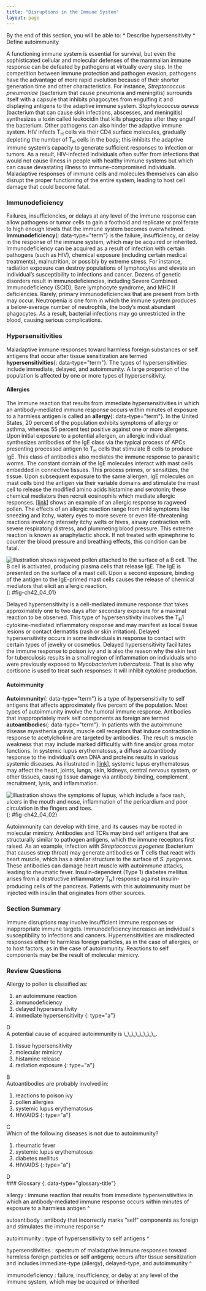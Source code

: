 ```yaml
---
title: "Disruptions in the Immune System"
layout: page
---
```



<div data-type="abstract" markdown="1">
By the end of this section, you will be able to:
* Describe hypersensitivity
* Define autoimmunity

</div>

A functioning immune system is essential for survival, but even the sophisticated cellular and molecular defenses of the mammalian immune response can be defeated by pathogens at virtually every step. In the competition between immune protection and pathogen evasion, pathogens have the advantage of more rapid evolution because of their shorter generation time and other characteristics. For instance, <em>Streptococcus pneumoniae </em>(bacterium that cause pneumonia and meningitis) surrounds itself with a capsule that inhibits phagocytes from engulfing it and displaying antigens to the adaptive immune system. *Staphylococcus aureus* (bacterium that can cause skin infections, abscesses, and meningitis) synthesizes a toxin called leukocidin that kills phagocytes after they engulf the bacterium. Other pathogens can also hinder the adaptive immune system. HIV infects T<sub>H</sub> cells via their CD4 surface molecules, gradually depleting the number of T<sub>H</sub> cells in the body; this inhibits the adaptive immune system’s capacity to generate sufficient responses to infection or tumors. As a result, HIV-infected individuals often suffer from infections that would not cause illness in people with healthy immune systems but which can cause devastating illness to immune-compromised individuals. Maladaptive responses of immune cells and molecules themselves can also disrupt the proper functioning of the entire system, leading to host cell damage that could become fatal.

### Immunodeficiency

Failures, insufficiencies, or delays at any level of the immune response can allow pathogens or tumor cells to gain a foothold and replicate or proliferate to high enough levels that the immune system becomes overwhelmed. **Immunodeficiency**{: data-type="term"} is the failure, insufficiency, or delay in the response of the immune system, which may be acquired or inherited. Immunodeficiency can be acquired as a result of infection with certain pathogens (such as HIV), chemical exposure (including certain medical treatments), malnutrition, or possibly by extreme stress. For instance, radiation exposure can destroy populations of lymphocytes and elevate an individual’s susceptibility to infections and cancer. Dozens of genetic disorders result in immunodeficiencies, including Severe Combined Immunodeficiency (SCID), Bare lymphocyte syndrome, and MHC II deficiencies. Rarely, primary immunodeficiencies that are present from birth may occur. Neutropenia is one form in which the immune system produces a below-average number of neutrophils, the body’s most abundant phagocytes. As a result, bacterial infections may go unrestricted in the blood, causing serious complications.

### Hypersensitivities

Maladaptive immune responses toward harmless foreign substances or self antigens that occur after tissue sensitization are termed **hypersensitivities**{: data-type="term"}. The types of hypersensitivities include immediate, delayed, and autoimmunity. A large proportion of the population is affected by one or more types of hypersensitivity.

#### Allergies

The immune reaction that results from immediate hypersensitivities in which an antibody-mediated immune response occurs within minutes of exposure to a harmless antigen is called an **allergy**{: data-type="term"}. In the United States, 20 percent of the population exhibits symptoms of allergy or asthma, whereas 55 percent test positive against one or more allergens. Upon initial exposure to a potential allergen, an allergic individual synthesizes antibodies of the IgE class via the typical process of APCs presenting processed antigen to T<sub>H</sub> cells that stimulate B cells to produce IgE. This class of antibodies also mediates the immune response to parasitic worms. The constant domain of the IgE molecules interact with mast cells embedded in connective tissues. This process primes, or sensitizes, the tissue. Upon subsequent exposure to the same allergen, IgE molecules on mast cells bind the antigen via their variable domains and stimulate the mast cell to release the modified amino acids histamine and serotonin; these chemical mediators then recruit eosinophils which mediate allergic responses. [\[link\]](#fig-ch42_04_01) shows an example of an allergic response to ragweed pollen. The effects of an allergic reaction range from mild symptoms like sneezing and itchy, watery eyes to more severe or even life-threatening reactions involving intensely itchy welts or hives, airway contraction with severe respiratory distress, and plummeting blood pressure. This extreme reaction is known as anaphylactic shock. If not treated with epinephrine to counter the blood pressure and breathing effects, this condition can be fatal.

 ![Illustration shows ragweed pollen attached to the surface of a B cell. The B cell is activated, producing plasma cells that release IgE. The IgE is presented on the surface of a mast cell. Upon a second exposure, binding of the antigen to the IgE-primed mast cells causes the release of chemical mediators that elicit an allergic reaction.](../resources/Figure_42_04_01.jpg "On first exposure to an allergen, an IgE antibody is synthesized by plasma cells in response to a harmless antigen. The IgE molecules bind to mast cells, and on secondary exposure, the mast cells release histamines and other modulators that affect the symptoms of allergy. (credit: modification of work by NIH)"){: #fig-ch42_04_01}

Delayed hypersensitivity is a cell-mediated immune response that takes approximately one to two days after secondary exposure for a maximal reaction to be observed. This type of hypersensitivity involves the T<sub>H</sub>1 cytokine-mediated inflammatory response and may manifest as local tissue lesions or contact dermatitis (rash or skin irritation). Delayed hypersensitivity occurs in some individuals in response to contact with certain types of jewelry or cosmetics. Delayed hypersensitivity facilitates the immune response to poison ivy and is also the reason why the skin test for tuberculosis results in a small region of inflammation on individuals who were previously exposed to *Mycobacterium tuberculosis*. That is also why cortisone is used to treat such responses: it will inhibit cytokine production.

#### Autoimmunity

**Autoimmunity**{: data-type="term"} is a type of hypersensitivity to self antigens that affects approximately five percent of the population. Most types of autoimmunity involve the humoral immune response. Antibodies that inappropriately mark self components as foreign are termed **autoantibodies**{: data-type="term"}. In patients with the autoimmune disease myasthenia gravis, muscle cell receptors that induce contraction in response to acetylcholine are targeted by antibodies. The result is muscle weakness that may include marked difficultly with fine and/or gross motor functions. In systemic lupus erythematosus, a diffuse autoantibody response to the individual’s own DNA and proteins results in various systemic diseases. As illustrated in [\[link\]](#fig-ch42_04_02), systemic lupus erythematosus may affect the heart, joints, lungs, skin, kidneys, central nervous system, or other tissues, causing tissue damage via antibody binding, complement recruitment, lysis, and inflammation.

 ![Illustration shows the symptoms of lupus, which include a face rash, ulcers in the mouth and nose, inflammation of the pericardium and poor circulation in the fingers and toes.](../resources/Figure_42_04_02.jpg "Systemic lupus erythematosus is characterized by autoimmunity to the individual&#x2019;s own DNA and/or proteins, which leads to varied dysfunction of the organs. (credit: modification of work by Mikael H&#xE4;ggstr&#xF6;m)"){: #fig-ch42_04_02}

Autoimmunity can develop with time, and its causes may be rooted in molecular mimicry. Antibodies and TCRs may bind self antigens that are structurally similar to pathogen antigens, which the immune receptors first raised. As an example, infection with <em>Streptococcus pyogenes </em>(bacterium that causes strep throat) may generate antibodies or T cells that react with heart muscle, which has a similar structure to the surface of *S. pyogenes*. These antibodies can damage heart muscle with autoimmune attacks, leading to rheumatic fever. Insulin-dependent (Type 1) diabetes mellitus arises from a destructive inflammatory T<sub>H</sub>1 response against insulin-producing cells of the pancreas. Patients with this autoimmunity must be injected with insulin that originates from other sources.

### Section Summary

Immune disruptions may involve insufficient immune responses or inappropriate immune targets. Immunodeficiency increases an individual\'s susceptibility to infections and cancers. Hypersensitivities are misdirected responses either to harmless foreign particles, as in the case of allergies, or to host factors, as in the case of autoimmunity. Reactions to self components may be the result of molecular mimicry.

### Review Questions

<div data-type="exercise">
<div data-type="problem" markdown="1">
Allergy to pollen is classified as:

1.  an autoimmune reaction
2.  immunodeficiency
3.  delayed hypersensitivity
4.  immediate hypersensitivity
{: type="a"}

</div>
<div data-type="solution" markdown="1">
D

</div>
</div>

<div data-type="exercise">
<div data-type="problem" markdown="1">
A potential cause of acquired autoimmunity is \_\_\_\_\_\_\_\_.

1.  tissue hypersensitivity
2.  molecular mimicry
3.  histamine release
4.  radiation exposure
{: type="a"}

</div>
<div data-type="solution" markdown="1">
B

</div>
</div>

<div data-type="exercise">
<div data-type="problem" markdown="1">
Autoantibodies are probably involved in:

1.  reactions to poison ivy
2.  pollen allergies
3.  systemic lupus erythematosus
4.  HIV/AIDS
{: type="a"}

</div>
<div data-type="solution" markdown="1">
C

</div>
</div>

<div data-type="exercise">
<div data-type="problem" markdown="1">
Which of the following diseases is not due to autoimmunity?

1.  rheumatic fever
2.  systemic lupus erythematosus
3.  diabetes mellitus
4.  HIV/AIDS
{: type="a"}

</div>
<div data-type="solution" markdown="1">
D

</div>
</div>

<div data-type="glossary" markdown="1">
### Glossary
{: data-type="glossary-title"}

allergy
: immune reaction that results from immediate hypersensitivities in which an antibody-mediated immune response occurs within minutes of exposure to a harmless antigen
^

autoantibody
: antibody that incorrectly marks “self” components as foreign and stimulates the immune response
^

autoimmunity
: type of hypersensitivity to self antigens
^

hypersensitivities
: spectrum of maladaptive immune responses toward harmless foreign particles or self antigens; occurs after tissue sensitization and includes immediate-type (allergy), delayed-type, and autoimmunity
^

immunodeficiency
: failure, insufficiency, or delay at any level of the immune system, which may be acquired or inherited

</div>

